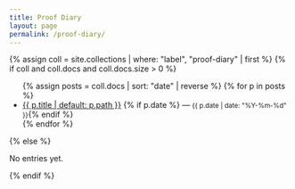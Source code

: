 ```yaml
---
title: Proof Diary
layout: page
permalink: /proof-diary/
---
```


{% assign coll = site.collections | where: "label", "proof-diary" | first %}
{% if coll and coll.docs and coll.docs.size > 0 %}
<ul>
  {% assign posts = coll.docs | sort: "date" | reverse %}
  {% for p in posts %}
    <li>
      <a href="{{ p.url | relative_url }}">{{ p.title | default: p.path }}</a>
      {% if p.date %} — <small>{{ p.date | date: "%Y-%m-%d" }}</small>{% endif %}
    </li>
  {% endfor %}
</ul>
{% else %}
<p>No entries yet.</p>
{% endif %}


